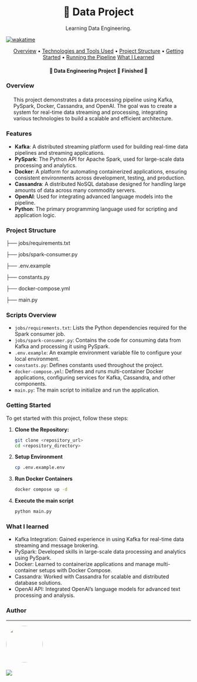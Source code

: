 <h1 align="center">🚗 Data Project</h1>
<p align="center" id="objetivo">Learning Data Engineering.</p>

<a href="https://wakatime.com/badge/user/8028aaab-232d-4832-8b66-f103e1d713b9/project/6ac45fa8-dfae-463f-bca1-a84418e4883c"><img src="https://wakatime.com/badge/user/8028aaab-232d-4832-8b66-f103e1d713b9/project/6ac45fa8-dfae-463f-bca1-a84418e4883c.svg" alt="wakatime"></a>

<p align="center">
 <a href="#overview">Overview</a> •
 <a href="#features">Technologies and Tools Used</a> •
 <a href="#roadmap">Project Structure</a> • 
 <a href="#tecnologias">Getting Started</a> • 
 <a href="#author">Running the Pipeline</a>
<a href="#author">What I Learned</a>
</p>

<h4 align="center"> 
	🚧  Data Engineering Project 🚀 Finished  🚧
</h4>

### Overview

<div style='margin: 20px' id="overview">
This project demonstrates a data processing pipeline using Kafka, PySpark, Docker, Cassandra, and OpenAI. The goal was to create a system for real-time data streaming and processing, integrating various technologies to build a scalable and efficient architecture.
</div>

### Features

<div id="features">

- **Kafka**: A distributed streaming platform used for building real-time data pipelines and streaming applications.
- **PySpark**: The Python API for Apache Spark, used for large-scale data processing and analytics.
- **Docker**: A platform for automating containerized applications, ensuring consistent environments across development, testing, and production.
- **Cassandra**: A distributed NoSQL database designed for handling large amounts of data across many commodity servers.
- **OpenAI**: Used for integrating advanced language models into the pipeline.
- **Python**: The primary programming language used for scripting and application logic.

</div>

<div id="roadmap">

### Project Structure


├── jobs/requirements.txt         

├── jobs/spark-consumer.py                

├── .env.example         

├── constants.py              

├── docker-compose.yml                 

├── main.py          
</div>


### Scripts Overview

- `jobs/requirements.txt`: Lists the Python dependencies required for the Spark consumer job.
- `jobs/spark-consumer.py`: Contains the code for consuming data from Kafka and processing it using PySpark.
- `.env.example`: An example environment variable file to configure your local environment.
- `constants.py`: Defines constants used throughout the project.
- `docker-compose.yml`: Defines and runs multi-container Docker applications, configuring services for Kafka, Cassandra, and other components.
- `main.py`: The main script to initialize and run the application.

<div id="tecnologias">
	
### Getting Started

To get started with this project, follow these steps:

1. **Clone the Repository:**

   ```bash
   git clone <repository_url>
   cd <repository_directory>
2. **Setup Environment**
   ```bash
   cp .env.example.env
3. **Run Docker Containers**
   ```bash
   docker compose up -d
4. **Execute the main script**
   ```bash
   python main.py

</div>

### What I learned

	
- Kafka Integration: Gained experience in using Kafka for real-time data streaming and message brokering.
- PySpark: Developed skills in large-scale data processing and analytics using PySpark.
- Docker: Learned to containerize applications and manage multi-container setups with Docker Compose.
- Cassandra: Worked with Cassandra for scalable and distributed database solutions.
- OpenAI API: Integrated OpenAI’s language models for advanced text processing and analysis.

</div>


### Author

---

<!-- <script type="text/javascript" src="https://platform.linkedin.com/badges/js/profile.js" async defer></script> -->

<div align="left" id="author">

<a href="https://github.com/danhenriquex">
  <img src="https://github.com/danhenriquex.png" width="100" height="100" style="border-radius: 50%"/>
</a>

<!-- <div class="LI-profile-badge"  data-version="v1" data-size="medium" data-locale="pt_BR" data-type="vertical" data-theme="dark" data-vanity="danilo-henrique-santana"><a class="LI-simple-link" href='https://br.linkedin.com/in/danilo-henrique-santana?trk=profile-badge'>Danilo Henrique</a></div> -->
</div>

<div style="margin-top: 20px" >
  <a href="https://www.linkedin.com/in/danilo-henrique-480032167/">
    <img  src="https://img.shields.io/badge/LinkedIn-0077B5?style=for-the-badge&logo=linkedin&logoColor=white"/>
  </a>
</div>

